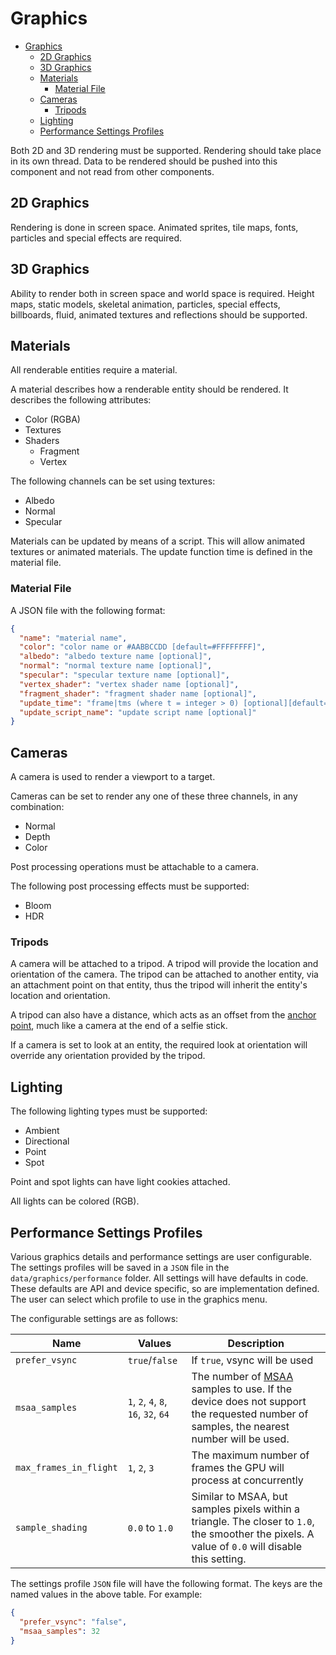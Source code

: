 # Graphics

- [Graphics](#graphics)
  - [2D Graphics](#2d-graphics)
  - [3D Graphics](#3d-graphics)
  - [Materials](#materials)
    - [Material File](#material-file)
  - [Cameras](#cameras)
    - [Tripods](#tripods)
  - [Lighting](#lighting)
  - [Performance Settings Profiles](#performance-settings-profiles)

Both 2D and 3D rendering must be supported. Rendering should take place in its own thread. Data to be rendered should be pushed into this component and not read from other components.

## 2D Graphics

Rendering is done in screen space. Animated sprites, tile maps, fonts, particles and special effects are required.

## 3D Graphics

Ability to render both in screen space and world space is required. Height maps, static models, skeletal animation, particles, special effects, billboards, fluid, animated textures and reflections should be supported.

## Materials

All renderable entities require a material.

A material describes how a renderable entity should be rendered. It describes the following attributes:

- Color (RGBA)
- Textures
- Shaders
  - Fragment
  - Vertex

The following channels can be set using textures:

- Albedo
- Normal
- Specular

Materials can be updated by means of a script. This will allow animated textures or animated materials. The update function time is defined in the material file.

### Material File

A JSON file with the following format:

```json
{
  "name": "material name",
  "color": "color name or #AABBCCDD [default=#FFFFFFFF]",
  "albedo": "albedo texture name [optional]",
  "normal": "normal texture name [optional]",
  "specular": "specular texture name [optional]",
  "vertex_shader": "vertex shader name [optional]",
  "fragment_shader": "fragment shader name [optional]",
  "update_time": "frame|tms (where t = integer > 0) [optional][default=0]",
  "update_script_name": "update script name [optional]"
}
```

## Cameras

A camera is used to render a viewport to a target.

Cameras can be set to render any one of these three channels, in any combination:

- Normal
- Depth
- Color

Post processing operations must be attachable to a camera.

The following post processing effects must be supported:

- Bloom
- HDR

### Tripods

A camera will be attached to a tripod. A tripod will provide the location and orientation of the camera. The tripod can be attached to another entity, via an attachment point on that entity, thus the tripod will inherit the entity's location and orientation.

A tripod can also have a distance, which acts as an offset from the [anchor point](./entity_component_system.md#location_3d), much like a camera at the end of a selfie stick.

If a camera is set to look at an entity, the required look at orientation will override any orientation provided by the tripod.

## Lighting

The following lighting types must be supported:

- Ambient
- Directional
- Point
- Spot

Point and spot lights can have light cookies attached.

All lights can be colored (RGB).

## Performance Settings Profiles

Various graphics details and performance settings are user configurable. The settings profiles will be saved in a `JSON` file in the `data/graphics/performance` folder. All settings will have defaults in code. These defaults are API and device specific, so are implementation defined. The user can select which profile to use in the graphics menu.

The configurable settings are as follows:

| Name | Values | Description |
| -- | -- | -- |
| `prefer_vsync` | `true`/`false` | If `true`, vsync will be used |
| `msaa_samples` | `1`, `2`, `4`, `8`, `16`, `32`, `64` | The number of [MSAA](https://en.wikipedia.org/wiki/Multisample_anti-aliasing) samples to use. If the device does not support the requested number of samples, the nearest number will be used. |
| `max_frames_in_flight` | `1`, `2`, `3` | The maximum number of frames the GPU will process at concurrently |
| `sample_shading` | `0.0` to `1.0` | Similar to MSAA, but samples pixels within a triangle. The closer to `1.0`, the smoother the pixels. A value of `0.0` will disable this setting. |

The settings profile `JSON` file will have the following format. The keys are the named values in the above table. For example:

```json
{
  "prefer_vsync": "false",
  "msaa_samples": 32
}
```

